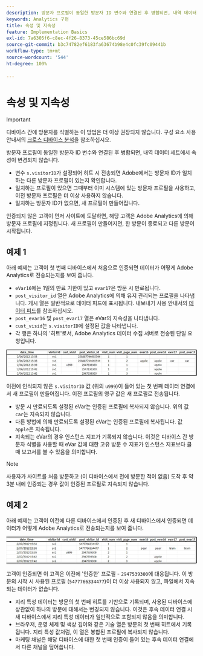 ```yaml
---
description: 방문자 프로필이 동일한 방문자 ID 변수와 연결된 후 병합되면, 내역 데이터 세트에서 속성이 변경되지 않습니다.
keywords: Analytics 구현
title: 속성 및 지속성
feature: Implementation Basics
exl-id: 7a6305f6-c8ec-4f26-8373-45ce586bc69d
source-git-commit: b3c74782ef6183fa63674b98e4c0fc39fc09441b
workflow-type: tm+mt
source-wordcount: '544'
ht-degree: 100%

---
```


# 속성 및 지속성

>[!IMPORTANT]
>
>디바이스 간에 방문자를 식별하는 이 방법은 더 이상 권장되지 않습니다. 구성 요소 사용 안내서의 [크로스 디바이스 분석](/help/components/cda/overview.md)을 참조하십시오.

방문자 프로필이 동일한 방문자 ID 변수와 연결된 후 병합되면, 내역 데이터 세트에서 속성이 변경되지 않습니다.

* 변수 `s.visitorID`가 설정되어 히트 시 전송되면 Adobe에서는 방문자 ID가 일치하는 다른 방문자 프로필이 있는지 확인합니다.
* 일치하는 프로필이 있으면 그때부터 이미 시스템에 있는 방문자 프로필을 사용하고, 이전 방문자 프로필은 더 이상 사용하지 않습니다.
* 일치하는 방문자 ID가 없으면, 새 프로필이 만들어집니다.

인증되지 않은 고객이 먼저 사이트에 도달하면, 해당 고객은 Adobe Analytics에 의해 방문자 프로필에 지정됩니다. 새 프로필이 만들어지면, 한 방문이 종료되고 다른 방문이 시작됩니다.

## 예제 1

아래 예제는 고객이 첫 번째 디바이스에서 처음으로 인증되면 데이터가 어떻게 Adobe Analytics로 전송되는지를 보여 줍니다.

* `eVar16`에는 1일의 만료 기한이 있고 `evar17`은 방문 시 만료됩니다.
* `post_visitor_id` 열은 Adobe Analytics에 의해 유지 관리되는 프로필을 나타냅니다. 게시 열은 일반적으로 데이터 피드에 표시됩니다. 내보내기 사용 안내서의 [데이터 피드](/help/export/analytics-data-feed/data-feed-overview.md)를 참조하십시오.
* `post_evar16` 및 `post_evar17` 열은 eVar의 지속성을 나타냅니다.
* `cust_visid`는 `s.visitorID`에 설정된 값을 나타냅니다.
* 각 행은 하나의 &#39;히트&#39;로서, Adobe Analytics 데이터 수집 서버로 전송된 단일 요청입니다.

![크로스 디바이스 예 1](assets/xdevice_first.jpg)

이전에 인식되지 않은 `s.visitorID` 값 (위의 `u999`)이 들어 있는 첫 번째 데이터 연결에서 새 프로필이 만들어집니다. 이전 프로필의 영구 값은 새 프로필로 전송됩니다.

* 방문 시 만료되도록 설정된 eVar는 인증된 프로필에 복사되지 않습니다. 위의 값 `car`는 지속되지 않습니다.
* 다른 방법에 의해 만료되도록 설정된 eVar는 인증된 프로필에 복사됩니다. 값 `apple`은 지속됩니다.
* 지속되는 eVar의 경우 인스턴스 지표가 기록되지 않습니다. 이것은 디바이스 간 방문자 식별을 사용할 때 eVar 값에 대한 고유 방문 수 지표가 인스턴스 지표보다 클 때 보고서를 볼 수 있음을 의미합니다.

>[!NOTE]
>
>사용자가 사이트를 처음 방문하고 (이 디바이스에서 전에 방문한 적이 없음) 도착 후 약 3분 내에 인증되는 경우 값이 인증된 프로필로 지속되지 않습니다.

## 예제 2

아래 예제는 고객이 이전에 다른 디바이스에서 인증된 후 새 디바이스에서 인증되면 데이터가 어떻게 Adobe Analytics로 전송되는지를 보여 줍니다.

![크로스 디바이스 예 2](assets/xdevice-subsequent.jpg)

고객이 인증되면 이 고객은 이전에 &#39;인증한&#39; 프로필 - `2947539300`에 대응됩니다. 이 방문의 시작 시 사용된 프로필 (`5477766334477`)이 더 이상 사용되지 않고, 파일에서 지속되는 데이터가 없습니다.

* 지리 특성 데이터는 방문의 첫 번째 히트를 기반으로 기록되며, 사용된 디바이스에 상관없이 하나의 방문에 대해서는 변경되지 않습니다. 이것은 후속 데이터 연결 시 새 디바이스에서 지리 특성 데이터가 일반적으로 포함되지 않음을 의미합니다.
* 브라우저, 운영 체제 및 색상 깊이와 같은 기술 열은 방문의 첫 번째 히트에서 기록됩니다. 지리 특성 값처럼, 이 열은 봉합된 프로필에 복사되지 않습니다.
* 마케팅 채널은 해당 디바이스에 대한 첫 번째 인증이 들어 있는 후속 데이터 연결에서 다른 채널을 덮어씁니다.
